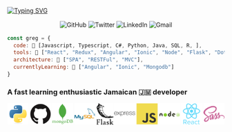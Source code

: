 [![Typing SVG](https://readme-typing-svg.herokuapp.com?font=Architects+Daughter&color=03f4fc&size=30&lines=Hey!+I'm+Gregory!;I'm+a+Web+Developer..;I'm+also+a+Data+Enthisiast)](https://git.io/typing-svg)


<p align="center">
<img align="center" src="https://img.shields.io/github/followers/gregorywoolery?style=social" alt="GitHub" height="23" width="80"  />
<img align="center" src="https://img.shields.io/twitter/follow/wooldon?style=social" alt="Twitter" height="23" width="80"  />
<img align="center" src="https://img.shields.io/badge/-LinkedIn-0077B5?&logo=linkedin&logoColor=white" alt="LinkedIn" height="23" width="60"  />
<img align="center" src="https://img.shields.io/badge/Gmail-%20%20-critical" alt="Gmail" height="23" width="50"  />
</p>

```javascript
const greg = {
  code: 🥂 [Javascript, Typescript, C#, Python, Java, SQL, R, ],
  tools: 🚀 ["React", "Redux", "Angular", "Ionic", "Node", "Flask", "DotNet Core 5"],
  architecture: 🏡 ["SPA", "RESTFul", "MVC"],
  currentlyLearning: 🔭 ["Angular", "Ionic", "Mongodb"]
}
```

### A fast learning enthusiastic Jamaican 🇯🇲 developer

<div style="display:flex; justify-content: space-between;"> 
<img height="50" src="https://github.com/devicons/devicon/blob/9f4f5cdb393299a81125eb5127929ea7bfe42889/icons/python/python-original.svg">
<img height="50" src="https://github.com/devicons/devicon/blob/master/icons/github/github-original.svg">
<img height="50" src="https://github.com/devicons/devicon/blob/master/icons/mongodb/mongodb-plain-wordmark.svg">
<img height="50" src="https://github.com/devicons/devicon/blob/master/icons/mysql/mysql-original-wordmark.svg">
<img height="50" src="https://github.com/Akash-chowrasia/Akash-chowrasia/blob/main/images/flask.svg">
<img height="50" src="https://raw.githubusercontent.com/devicons/devicon/master/icons/express/express-original-wordmark.svg">
<img height="50" src="https://raw.githubusercontent.com/devicons/devicon/master/icons/javascript/javascript-original.svg">
<img height="50" src="https://raw.githubusercontent.com/devicons/devicon/master/icons/nodejs/nodejs-original-wordmark.svg">
<img height="50" src="https://raw.githubusercontent.com/devicons/devicon/master/icons/react/react-original-wordmark.svg">
<img height="50" src="https://raw.githubusercontent.com/devicons/devicon/master/icons/sass/sass-original.svg">  
</div>


